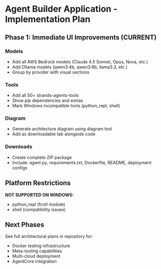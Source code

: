 # Agent Builder Application - Implementation Plan

## Phase 1: Immediate UI Improvements (CURRENT)

### Models
- Add all AWS Bedrock models (Claude 4.5 Sonnet, Opus, Nova, etc.)
- Add Ollama models (qwen3:4b, qwen3:8b, llama3.3, etc.)
- Group by provider with visual sections

### Tools  
- Add all 50+ strands-agents-tools
- Show pip dependencies and extras
- Mark Windows incompatible tools (python_repl, shell)

### Diagram
- Generate architecture diagram using diagram tool
- Add as downloadable tab alongside code

### Downloads
- Create complete ZIP package
- Include: agent.py, requirements.txt, Dockerfile, README, deployment configs

## Platform Restrictions

**NOT SUPPORTED ON WINDOWS:**
- python_repl (fcntl module)
- shell (compatibility issues)

## Next Phases

See full architectural plans in repository for:
- Docker testing infrastructure
- Meta-tooling capabilities
- Multi-cloud deployment
- AgentCore integration
